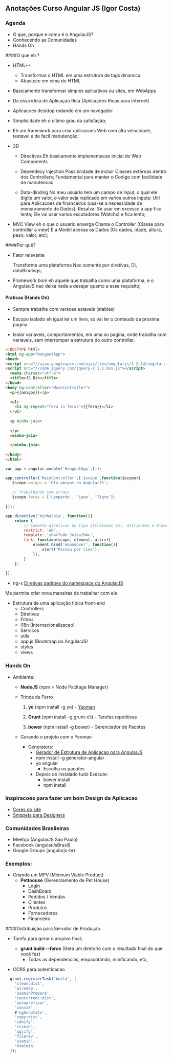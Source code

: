 ## Anotações Curso Angular JS (Igor Costa)

### Agenda

- O que, porque e como é o AngularJS?
- Conhecendo as Comunidades
- Hands On


####O que eh ?
- HTML++
	- Transformar o HTML em uma estrutura de tags dinamica;
	- Abastece em cima do HTML

- Basicamente transformar simples aplicativos ou sites, em WebApps
- Da essa ideia de Aplicação Rica (Aplicações Ricas para Internet)
- Aplicacoes desktop rodando em um navegador

- Simplicidade eh o ultimo grau da satisfação;
- Eh um framework para criar aplicacoes Web com alta velocidade, testavel e de facil manutenção;


- 3D
	- Directives
		Eh basicamente implementacao inicial do Web Components
		
	- Dependecy Injection
		Possibilidade de incluir Classes externas dentro dos Controllers;
		Fundamental para manter o Codigo com facilidade de manutencao
	
	- Data-dinding
		No meu usuario tem um campo de Input, o qual ele digite um valor, o valor seja replicado em varios outros inputs;
		Util para Aplicacoes de financeiros (usa-se a necessidade de mensuramento de Dados);
		Resalva:
			Se usar em excesso a app fica lenta;
			Ele vai usar varios escutadores (Watchs) e fica lento;
	
- MVC
	View eh o que o usuario enxerga
	Chama o Controller (Classe para controllar a view)
	E a Model acessa os Dados (Os dados, idade, altura, peso, valor, etc);
	
	
####Por quê?
- Fator relevante

	Transforme uma plataforma
	Nao somente por diretivas, DI, dataBindings;
	
- Framework bom eh aquele que trabalha como uma plataforma, e o AngularJS nao deixa nada a desejar quanto a esse requisito;	


#### Praticas (Hands On)

- Sempre trabalhe com versoes estaveis (stables)

- Escopo isolado eh igual ler um livro, so vai ler o conteudo da proxima pagina

- Isolar variaveis, comportamentos, em uma so pagina, onde trabalha com variaveis, sem interromper a estrutura do outro controller.

```html
<!DOCTYPE html>
<html ng-app="HangoutApp">
<head>
<script src="//ajax.googleapis.com/ajax/libs/angularjs/1.2.14/angular.min.js"></script>
<script src="//code.jquery.com/jquery-2.1.1.min.js"></script>
  <meta charset="utf-8">
  <title>JS Bin</title>
</head>
<body ng-controller="MainController">
  <p>{{amigos}}</p>
  
  <ul>
    <li ng-repeat="fera in feras">{{fera}}</li>
  </ul>
  
  <p minha-joia>
        
  </p>
  <minha-joia>
    
  </minha-joia>
  
</body>
</html>
```

```javascript
var app = angular.module('HangoutApp',[]);

app.controller('MainController',['$scope',function($scope){
   $scope.amigos = 'Ola amigos do AngularJS';
   
   // Trabalhando com arrays
   $scope.feras = ['Leopardo', 'Leao', 'Tigre'];
   
}]);

app.directive('minhaJoia', function(){
	return {
		// somente diretivas do tipo attributes (A), Attributes e Elements (AE)
		restrict: 'AE', 
		template: '<h4>Tudo Joia</h4>',
		link: function(scope, element, attrs){
			element.bind('mouseover', function(){
				alert('Passou por cima');
			});
		}
	};
  
});
```

- ng-s [Diretivas padroes do namespace do AngularJS](http://docs.angularjs.org/api)

Me permite criar nova maneiras de trabalhar com ele

- Estrutura de uma aplicação típica front-end
    - Controllers
    - Diretivas
    - Filtros
    - i18n (Internacionalizacao)
    - Servicos
    - utils
    - app.js (Bootstrap do AngularJS)
    - styles
    - views



### Hands On


- Ambiente:
    - **NodeJS** (npm = Node Package Manager)
    - Trinca de Ferro
        1. **yo** (npm install -g yo) - [Yeoman](http://yeoman.io/) 

        2. **Grunt** (npm install -g grunt-cli) - Tarefas repetitivas
        3. **bower** (npm install -g bower) - Gerenciador de Pacotes
  
	- Gerando o projeto com o Yeoman
        - Generators:
            - [Gerador de Estrutura de Aplicacao para AngularJS](https://github.com/yeoman/generator-angular)
            - npm install -g generator-angular
            - yo angular
                - Escolha os pacotes
            - Depois de Instalado tudo Execute:
                - bower install
                - npm install



### Inspiracoes para fazer um bom Design da Aplicacao

- [Cores do site](http://colourlovers.com/)
- [Snippets para Designers](http://dribbble.com)


### Comunidades Brasileiras

- Meetup (AngularJS Sao Paulo)
- Facebook (angularJsBrasil)
- Google Groups (angularjs-br)


### Exemplos:

- Criando um MPV (Mininum Viable Product)
    - **Pettoouse** (Gerenciamento de Pet House)
        - Login
        - DashBoard
        - Pedidos / Vendas
        - Clientes
        - Produtos
        - Fornecedores
        - Financeiro


####Distribuição para Servidor de Produção

- Tarefa para gerar o arquivo final;
    - **grunt build --force** (Gera um diretorio com o resultado final do que você fez)
        - Todas as dependencias, empacotando, minificando, etc;

- CORS para autenticacao

```javascript
  grunt.registerTask('build', [
    'clean:dist',
    'wiredep',
    'useminPrepare',
    'concurrent:dist',
    'autoprefixer',
    'concat',
    #'ngAnnotate',
    'copy:dist',
    'cdnify',
    'cssmin',
    'uglify',
    'filerev',
    'usemin',
    'htmlmin'
  ]);
```
